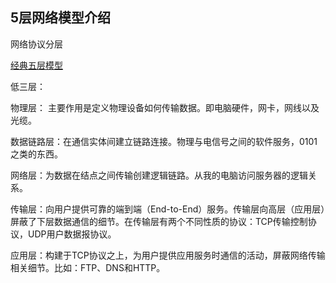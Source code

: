 ## 5层网络模型介绍

网络协议分层

[经典五层模型]()

低三层：

  物理层： 主要作用是定义物理设备如何传输数据。即电脑硬件，网卡，网线以及光缆。

  数据链路层：在通信实体间建立链路连接。物理与电信号之间的软件服务，0101之类的东西。

  网络层：为数据在结点之间传输创建逻辑链路。从我的电脑访问服务器的逻辑关系。

传输层：向用户提供可靠的端到端（End-to-End）服务。传输层向高层（应用层）屏蔽了下层数据通信的细节。在传输层有两个不同性质的协议：TCP传输控制协议，UDP用户数据报协议。

应用层：构建于TCP协议之上，为用户提供应用服务时通信的活动，屏蔽网络传输相关细节。比如：FTP、DNS和HTTP。
